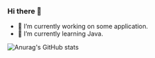 ### Hi there 👋

- 🔭 I’m currently working on some application.
- 🌱 I’m currently learning Java.

![Anurag's GitHub stats](https://github-readme-stats.vercel.app/api?username=pchelium&show_icons=true&theme=dark)

<!--
- 👯 I’m looking to collaborate on ...
- 🤔 I’m looking for help with ...
- 💬 Ask me about ...
- 📫 How to reach me: ...
- 😄 Pronouns: ...
- ⚡ Fun fact: ...
-->
